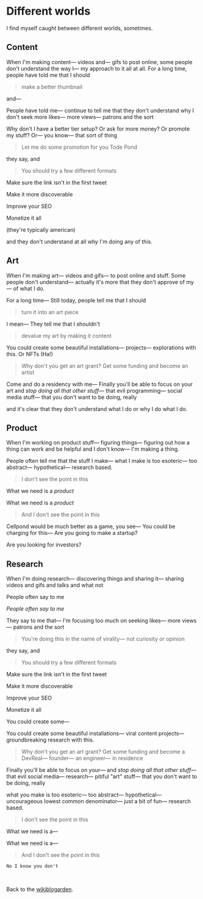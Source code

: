 # Different worlds

I find myself caught between different worlds, sometimes.

## Content

When I'm making content— videos and— gifs to post online, some people don't understand the way I— my approach to it all at all. For a long time, people have told me that I should 

> make a better thumbnail

and— 

People have told me— continue to tell me that they don't understand why I don't seek more likes— more views— patrons and the sort 

Why don't I have a better tier setup? Or ask for more money? Or promote my stuff? Or— you know— that sort of thing

> Let me do some promotion for you Tode Pond

they say, and

> You should try a few different formats 

Make sure the link isn't in the first tweet

Make it more discoverable

Improve your SEO

Monetize it all

(they're typically american)

and they don't understand at all why I'm doing any of this. 

## Art

When I'm making art— videos and gifs— to post online and stuff. Some people don't understand— actually it's more that they don't approve of my— of what I do. 

For a long time— Still today, people tell me that I should 

> turn it into an art piece

I mean— They tell me that I shouldn't

> devalue my art by making it content

You could create some beautiful installations— projects— explorations with this. Or NFTs (Ha!)

> Why don't you get an art grant? Get some funding and become an artist

Come and do a residency with me— Finally you'll be able to focus on your art and *stop doing all that other stuff*— that evil programming— social media stuff— that you don't want to be doing, really

and it's clear that they don't understand what I do or why I do what I do.

## Product

When I'm working on product stuff— figuring things— figuring out how a thing can work and be helpful and I don't know— I'm making a thing. 

People often tell me that the stuff I make— what I make is too esoteric— too abstract— hypothetical— research based. 

> I don't see the point in this

What we need is a *product*

What we need is a *product*

> And I don't see the point in this

Cellpond would be much better as a game, you see— You could be charging for this— Are you going to make a startup? 

Are you looking for investors?

## Research

When I'm doing research— discovering things and sharing it— sharing videos and gifs and talks and what not

People often say to me

*People often say to me*

They say to me that— I'm focusing too much on seeking likes— more views— patrons and the sort 

> You're doing this in the name of virality— not curiosity or opinion

they say, and

> You should try a few different formats 

Make sure the link isn't in the first tweet

Make it more discoverable

Improve your SEO

Monetize it all

You could create some—

You could create some beautiful installations— viral content projects— groundbreaking research with this.

> Why don't you get an art grant? Get some funding and become a DevReal— founder— an engineer— in residence

Finally you'll be able to focus on your— and *stop doing all that other stuff*— that evil social media— research— pitiful "art" stuff— that you don't want to be doing, really

what you make is too esoteric— too abstract— hypothetical— uncourageous lowest common denominator— just a bit of fun— research based. 

> I don't see the point in this

What we need is a—

What we need is a—

> And I don't see the point in this

`No I know you don't`

<br>

Back to the [wikiblogarden](/wikiblogarden).
